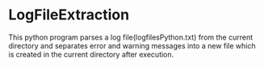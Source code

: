 # LogFileExtraction

This python program parses a log file(logfilesPython.txt) from the current directory and separates error and warning messages into a new file which is created in the current directory after execution.
